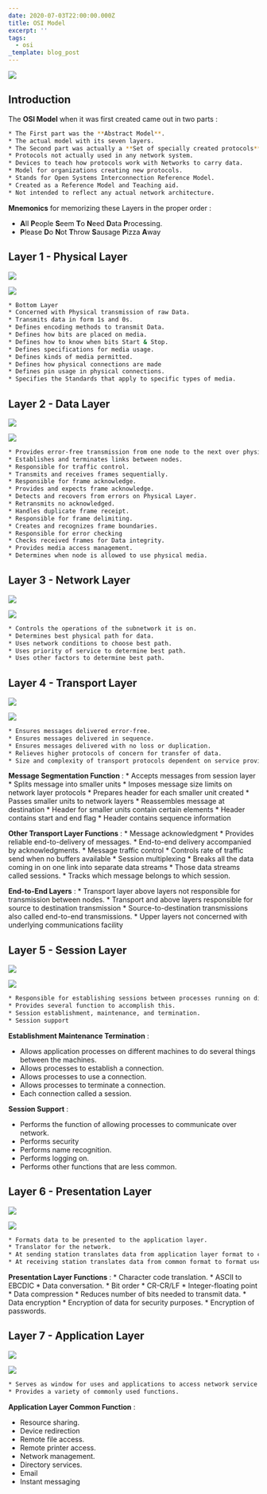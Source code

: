 ```yaml
---
date: 2020-07-03T22:00:00.000Z
title: OSI Model
excerpt: ''
tags:
  - osi
_template: blog_post
---
```





![](/images/osi-model-7-layers.svg)


## Introduction


The **OSI Model** when it was first created came out in two parts :

```zsh
* The First part was the **Abstract Model**.
* The actual model with its seven layers.
* The Second part was actually a **Set of specially created protocols**, that were designed to illustrate how the protocols would fit inside this **abstract model**.
* Protocols not actually used in any network system.
* Devices to teach how protocols work with Networks to carry data.
* Model for organizations creating new protocols.
* Stands for Open Systems Interconnection Reference Model.
* Created as a Reference Model and Teaching aid.
* Not intended to reflect any actual network architecture.
```

**Mnemonics** for memorizing these Layers in the proper order :

* **A**ll **P**eople **S**eem **T**o **N**eed **D**ata **P**rocessing.
* **P**lease **D**o **N**ot **T**hrow **S**ausage **P**izza **A**way



## Layer 1 - Physical Layer


![](/images/physical-osi-model-1.svg)

![](/images/1-physical-layer.svg)


```zsh
* Bottom Layer
* Concerned with Physical transmission of raw Data.
* Transmits data in form 1s and 0s.
* Defines encoding methods to transmit Data.
* Defines how bits are placed on media.
* Defines how to know when bits Start & Stop.
* Defines specifications for media usage.
* Defines kinds of media permitted.
* Defines how physical connections are made
* Defines pin usage in physical connections.
* Specifies the Standards that apply to specific types of media.
```



## Layer 2 - Data Layer


![](/images/data-osi-model-1.svg)

![](/images/2-data-link-layer.svg)


```zsh
* Provides error-free transmission from one node to the next over physical media.
* Establishes and terminates links between nodes.
* Responsible for traffic control.
* Transmits and receives frames sequentially.
* Responsible for frame acknowledge.
* Provides and expects frame acknowledge.
* Detects and recovers from errors on Physical Layer.
* Retransmits no acknowledged.
* Handles duplicate frame receipt.
* Responsible for frame delimiting.
* Creates and recognizes frame boundaries.
* Responsible for error checking
* Checks received frames for Data integrity.
* Provides media access management.
* Determines when node is allowed to use physical media.
```



## Layer 3 - Network Layer


![](/images/network-osi-model-1.svg)

![](/images/3-network-layer.svg)


```zsh
* Controls the operations of the subnetwork it is on.
* Determines best physical path for data.
* Uses network conditions to choose best path.
* Uses priority of service to determine best path.
* Uses other factors to determine best path.
```



## Layer 4 - Transport Layer


![](/images/transport-osi-model-1.svg)

![](/images/4-transport-layer.svg)


```zsh
* Ensures messages delivered error-free.
* Ensures messages delivered in sequence.
* Ensures messages delivered with no loss or duplication.
* Relieves higher protocols of concern for transfer of data.
* Size and complexity of transport protocols dependent on service provided by network layer.
```


**Message Segmentation Function** :
	* Accepts messages from session layer
	* Splits message into smaller units
	* Imposes message size limits on network layer protocols
	* Prepares header for each smaller unit created
	* Passes smaller units to network layers
	* Reassembles message at destination
	* Header for smaller units contain certain elements
	* Header contains start and end flag
	* Header contains sequence information



**Other Transport Layer Functions** :
	* Message acknowledgment
		* Provides reliable end-to-delivery of messages.
		* End-to-end delivery accompanied by acknowledgments.
	* Message traffic control
		* Controls rate of traffic send when no buffers available
	* Session multiplexing
		* Breaks all the data coming in on one link into separate data streams
		* Those data streams called sessions.
		* Tracks which message belongs to which session.


**End-to-End Layers** :
	* Transport layer above layers not responsible for transmission between nodes.
	* Transport and above layers responsible for source to destination transmission
	* Source-to-destination transmissions also called end-to-end transmissions.
	* Upper layers not concerned with underlying communications facility



## Layer 5 - Session Layer


![](/images/session-osi-model-1.svg)

![](/images/5-session-layer.svg)


```zsh
* Responsible for establishing sessions between processes running on different computers.
* Provides several function to accomplish this.
* Session establishment, maintenance, and termination.
* Session support
```

**Establishment Maintenance Termination** :
* Allows application processes on different machines to do several things between the machines.
* Allows processes to establish a connection.
* Allows processes to use a connection.
* Allows processes to terminate a connection.
* Each connection called a session.

**Session Support** :
* Performs the function of allowing processes to communicate over network.
* Performs security
* Performs name recognition.
* Performs logging on.
* Performs other functions that are less common.



## Layer 6 - Presentation Layer


![](/images/presentation-osi-model-1.svg)

![](/images/6-presentation-layer.svg)


```zsh
* Formats data to be presented to the application layer.
* Translator for the network.
* At sending station translates data from application layer format to common format.
* At receiving station translates data from common format to format used by application layer.
```

**Presentation Layer Functions** :
	* Character code translation.
		* ASCII to EBCDIC
	* Data conversation.
		* Bit order
		* CR-CR/LF
		* Integer-floating point
	* Data compression
		* Reduces number of bits needed to transmit data.
	* Data encryption
		* Encryption of data for security purposes.
		* Encryption of passwords.



## Layer 7 - Application Layer


![](/images/application-osi-model-1.svg)

![](/images/7-application-layer.svg)


```zsh
* Serves as window for uses and applications to access network service.
* Provides a variety of commonly used functions.
```

**Application Layer Common Function** :

* Resource sharing.
* Device redirection
* Remote file access.
* Remote printer access.
* Network management.
* Directory services.
* Email
* Instant messaging
